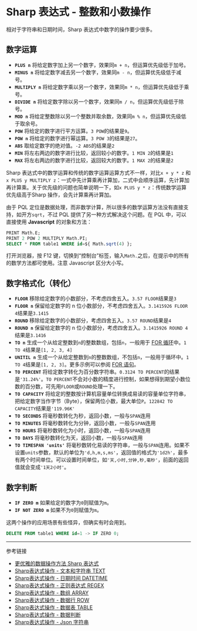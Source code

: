 # Sharp 表达式 - 整数和小数操作

相对于字符串和日期时间，Sharp 表达式中数字的操作要少很多。

## 数字运算

* **`PLUS n`** 将给定数字加上另一个数字，效果同`m + n`，但运算优先级低于加号。
* **`MINUS n`** 将给定数字减去另一个数字，效果同`m - n`，但运算优先级低于减号。
* **`MULTIPLY n`** 将给定数字乘以另一个数字，效果同`m * n`，但运算优先级低于乘号。
* **`DIVIDE n`** 将给定数字除以另一个数字，效果同`m / n`，但运算优先级低于除号。
* **`MOD n`** 将给定整数除以另一个整数并取余数，效果同`m % n`，但运算优先级低于取余号。
* **`POW`** 将给定的数字进行平方运算。`3 POW`的结果是`9`。
* **`POW n`** 将给定的数字进行幂运算。`3 POW 3`的结果是`27`。
* **`ABS`** 取给定数字的绝对值。`-2 ABS`的结果是`2`
* **`MIN`** 将左右两边的数字进行比较，返回较小的数字。`1 MIN 2`的结果是`1`
* **`MAX`** 将左右两边的数字进行比较，返回较大的数字。`1 MAX 2`的结果是`2`

Sharp 表达式中的数学运算和传统的数字运算运算方式不一样，对比`x + y * z` 和 `x PLUS y MULTIPLY z`：一式中先计算乘再计算加，二式中会顺序运算，先计算加再计算乘。关于优先级的问题也简单说明一下，如`x PLUS y * z`：传统数学运算优先级高于Sharp 操作，会先计算乘再计算加。

由于 PQL 定位是数据处理，而非数学计算，所以很多的数学运算方法没有直接支持，如开方`sqrt`，不过 PQL 提供了另一种方式解决这个问题。在 PQL 中，可以直接使用 **Javascript** 的对象和方法：

```sql
PRINT Math.E;
PRINT 2 POW 2 MULTIPLY Math.PI;
SELECT * FROM table1 WHERE id=${ Math.sqrt(4) };
```

打开浏览器，按 F12 键，切换到“控制台”标签，输入`Math.`之后，在提示中的所有的数学方法都可使用。注意 Javascript 区分大小写。

## 数字格式化（转化）

* **`FLOOR`** 移除给定数字的小数部分，不考虑四舍五入。`3.57 FLOOR`结果是`3`
* **`FLOOR n`** 保留给定数字的 n 位小数部分，不考虑四舍五入。`3.1415926 FLOOR 4`结果是`3.1415`
* **`ROUND`** 移除给定数字的小数部分，考虑四舍五入。`3.57 ROUND`结果是`4`
* **`ROUND n`** 保留给定数字的 n 位小数部分，考虑四舍五入。`3.1415926 ROUND 4`结果是`3.1416`
* **`TO n`** 生成一个从给定整数到`n`的整数数组，包括`n`，一般用于 [FOR 循环](/pql/for.md)中。`1 TO 4`结果是`[1, 2, 3, 4]`
* **`UNITIL n`** 生成一个从给定整数到`n`的整数数组，不包括`n`，一般用于循环中。`1 TO 4`结果是`[1, 2, 3]`。更多示例可以参阅 [FOR 语句](/pql/for.md)。
* **`TO PERCENT`** 将给定数字转化为百分数字符串。`0.3124 TO PERCENT`的结果是`'31.24%'`。`TO PERCENT`不会对小数的精度进行控制，如果想得到期望小数位数的百分数，可先用`FLOOR`或`ROUND`处理一下。
* **`TO CAPACITY`** 将给定的整数按计算机容量单位转换成易读的容量单位字符串，把给定数字当作字节（Byte），保留两位小数，最大单位`P`。`122842 TO CAPACITY`结果是`'119.96K'`
* **`TO SECONDS`** 将毫秒数转化为秒，返回小数，一般与`SPAN`连用
* **`TO MINUTES`** 将毫秒数转化为分钟，返回小数，一般与`SPAN`连用
* **`TO HOURS`** 将毫秒数转化为小时，返回小数，一般与`SPAN`连用
* **`TO DAYS`** 将毫秒数转化为天，返回小数，一般与`SPAN`连用
* **`TO TIMESPAN 'units'`** 将毫秒数转化易读的字符串，一般与`SPAN`连用。如果不设置`units`参数，默认的单位为`'d,h,m,s,ms'`，返回值的格式为`'1d2h'`，最多有两个时间单位。可以设置时间单位，如`'天,小时,分钟,秒,毫秒'`，前面的返回值就会变成`'1天2小时'`。

## 数字判断

* **`IF ZERO m`** 如果给定的数字为`0`则赋值为`m`。
* **`IF NOT ZERO m`**  如果不为`0`则赋值为`m`。

这两个操作的应用场景有些怪异，但确实有时会用到。

```sql
DELETE FROM table1 WHERE id=1 -> IF ZERO 0;
```

---
参考链接

* [更优雅的数据操作方法 Sharp 表达式](/pql/sharp.md)
* [Sharp表达式操作 - 文本和字符串 TEXT](/pql/sharp-text.md)
* [Sharp表达式操作 - 日期时间 DATETIME](/pql/sharp-datetime.md)
* [Sharp表达式操作 - 正则表达式 REGEX](/pql/sharp-regex.md)
* [Sharp表达式操作 - 数组 ARRAY](/pql/sharp-array.md)
* [Sharp表达式操作 - 数据行 ROW](/pql/sharp-row.md)
* [Sharp表达式操作 - 数据表 TABLE](/pql/sharp-table.md)
* [Sharp表达式操作 - 数据判断](/pql/sharp-if.md)
* [Sharp表达式操作 - Json 字符串](/pql/sharp-json.md)